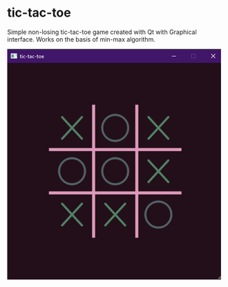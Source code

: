 # tic-tac-toe

Simple non-losing tic-tac-toe game created with Qt with Graphical interface. Works on the basis of min-max algorithm.

![screenshot](./images/Capture.PNG)
